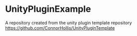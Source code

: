 # UnityPluginExample
A repository created from the unity plugin template repository https://github.com/ConnorHollis/UnityPluginTemplate
